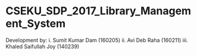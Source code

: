 # CSEKU_SDP_2017_Library_Management_System

Development by:
i. Sumit Kumar Dam (160205)
ii. Avi Deb Raha (160211)
iii. Khaled Saifullah Joy (140239)
